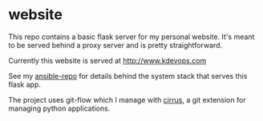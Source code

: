 # website

This repo contains a basic flask server for my personal website. It's meant to be served behind a proxy server and is pretty straightforward.

Currently this website is served at http://www.kdevops.com

See my [ansible-repo](https://github.com/ksnavely/ansible-repo) for details behind the system stack that serves this flask app.

The project uses git-flow which I manage with [cirrus](https://github.com/evansde77/cirrus), a git extension for managing python applications.
